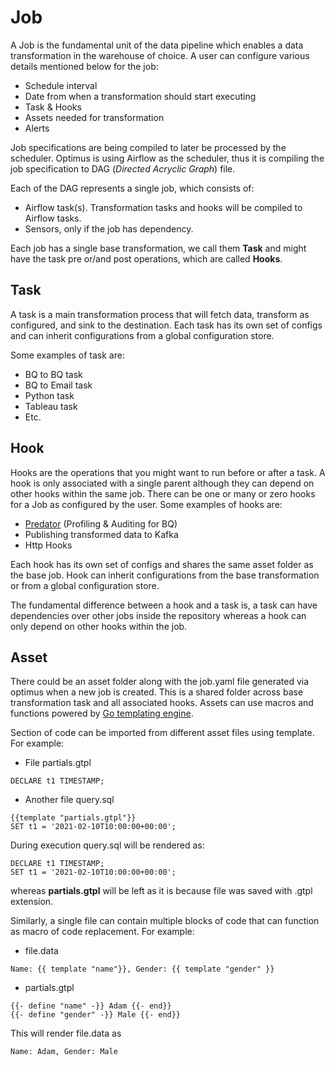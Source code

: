 # Job

A Job is the fundamental unit of the data pipeline which enables a data transformation in the warehouse of choice.
A user can configure various details mentioned below for the job:

- Schedule interval
- Date from when a transformation should start executing
- Task & Hooks
- Assets needed for transformation
- Alerts

Job specifications are being compiled to later be processed by the scheduler. Optimus is using Airflow as the scheduler,
thus it is compiling the job specification to DAG (_Directed Acryclic Graph_) file.

Each of the DAG represents a single job, which consists of:

- Airflow task(s). Transformation tasks and hooks will be compiled to Airflow tasks.
- Sensors, only if the job has dependency.

Each job has a single base transformation, we call them **Task** and might have the task pre or/and post operations,
which are called **Hooks**.

## Task

A task is a main transformation process that will fetch data, transform as configured, and sink to the destination.
Each task has its own set of configs and can inherit configurations from a global configuration store.

Some examples of task are:

- BQ to BQ task
- BQ to Email task
- Python task
- Tableau task
- Etc.

## Hook

Hooks are the operations that you might want to run before or after a task. A hook is only associated with a single
parent although they can depend on other hooks within the same job. There can be one or many or zero hooks for a Job as
configured by the user. Some examples of hooks are:

- [Predator](https://github.com/raystack/predator) (Profiling & Auditing for BQ)
- Publishing transformed data to Kafka
- Http Hooks

Each hook has its own set of configs and shares the same asset folder as the base job. Hook can inherit configurations
from the base transformation or from a global configuration store.

The fundamental difference between a hook and a task is, a task can have dependencies over other jobs inside the
repository whereas a hook can only depend on other hooks within the job.

## Asset

There could be an asset folder along with the job.yaml file generated via optimus when a new job is created. This is a
shared folder across base transformation task and all associated hooks. Assets can use macros and functions powered by
[Go templating engine](https://golang.org/pkg/text/template/).

Section of code can be imported from different asset files using template. For example:

- File partials.gtpl

```gotemplate
DECLARE t1 TIMESTAMP;
```

- Another file query.sql

```gotemplate
{{template "partials.gtpl"}}
SET t1 = '2021-02-10T10:00:00+00:00';
```

During execution query.sql will be rendered as:

```gotemplate
DECLARE t1 TIMESTAMP;
SET t1 = '2021-02-10T10:00:00+00:00';
```

whereas **partials.gtpl** will be left as it is because file was saved with .gtpl extension.

Similarly, a single file can contain multiple blocks of code that can function as macro of code replacement. For example:

- file.data

```gotemplate
Name: {{ template "name"}}, Gender: {{ template "gender" }}
```

- partials.gtpl

```gotemplate
{{- define "name" -}} Adam {{- end}}
{{- define "gender" -}} Male {{- end}}
```

This will render file.data as

```
Name: Adam, Gender: Male
```
